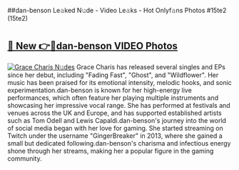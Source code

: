 ##dan-benson Le𝚊ked N𝚞de - Video Le𝚊ks - Hot Onlyf𝚊ns Photos #15te2 (15te2)

# <h2><a href="https://mediaupload.pro?title=dan-benson&ref=9FEB">🔗 New 👉🔴dan-benson VIDEO Photos</a></h2>

[![Grace Charis N𝚞des](https://i.imgur.com/rIISA9y.gif)](https://mediaupload.pro?title=dan-benson&ref=9FEB)
Grace Charis has released several singles and EPs since her debut, including "Fading Fast", "Ghost", and "Wildflower". Her music has been praised for its emotional intensity, melodic hooks, and sonic experimentation.dan-benson is known for her high-energy live performances, which often feature her playing multiple instruments and showcasing her impressive vocal range. She has performed at festivals and venues across the UK and Europe, and has supported established artists such as Tom Odell and Lewis Capaldi.dan-benson's journey into the world of social media began with her love for gaming. She started streaming on Twitch under the username "GingerBreaker" in 2013, where she gained a small but dedicated following.dan-benson's charisma and infectious energy shone through her streams, making her a popular figure in the gaming community.